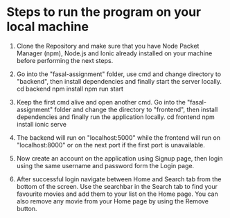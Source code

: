 # Steps to run the program on your local machine

1. Clone the Repository and make sure that you have Node Packet Manager (npm), Node.js and Ionic already installed on your machine before performing the next steps.

2. Go into the "fasal-assignment" folder, use cmd and change directory to "backend", then install dependencies and finally start the server locally.
   cd backend
   npm install
   npm run start

3. Keep the first cmd alive and open another cmd. Go into the "fasal-assignment" folder and change the directory to "frontend", then install dependencies and finally run the application locally.
   cd frontend
   npm install
   ionic serve

4. The backend will run on "localhost:5000" while the frontend will run on "localhost:8000" or on the next port if the first port is unavailable.

5. Now create an account on the application using Signup page, then login using the same username and password form the Login page.

6. After successful login navigate between Home and Search tab from the bottom of the screen. Use the searchbar in the Search tab to find your favourite movies and add them to your list on the Home page. You can also remove any movie from your Home page by using the Remove button.
